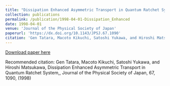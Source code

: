 ```yaml
---
title: "Dissipation Enhanced Asymmetric Transport in Quantum Ratchet System,"
collection: publications
permalink: /publication/1998-04-01-Dissipation_Enhanced
date: 1998-04-01
venue: 'Journal of the Physical Society of Japan'
paperurl: 'https://dx.doi.org/10.1143/JPSJ.67.1090'
citation: 'Gen Tatara, Macoto Kikuchi, Satoshi Yukawa, and Hiroshi Matsukawa, Dissipation Enhanced Asymmetric Transport in Quantum Ratchet System,, Journal of the Physical Society of Japan,  <bf>67</bf>, 1090, (1998)'
---
```


<a href='https://dx.doi.org/10.1143/JPSJ.67.1090'>Download paper here</a>

Recommended citation: Gen Tatara, Macoto Kikuchi, Satoshi Yukawa, and Hiroshi Matsukawa, Dissipation Enhanced Asymmetric Transport in Quantum Ratchet System,, Journal of the Physical Society of Japan,  <bf>67</bf>, 1090, (1998)
